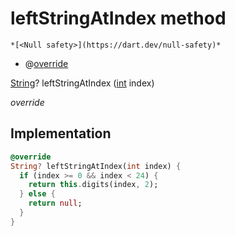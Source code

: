 


# leftStringAtIndex method




    *[<Null safety>](https://dart.dev/null-safety)*



- @[override](https://api.flutter.dev/flutter/dart-core/override-constant.html)

[String](https://api.flutter.dev/flutter/dart-core/String-class.html)? leftStringAtIndex
([int](https://api.flutter.dev/flutter/dart-core/int-class.html) index)

_override_






## Implementation

```dart
@override
String? leftStringAtIndex(int index) {
  if (index >= 0 && index < 24) {
    return this.digits(index, 2);
  } else {
    return null;
  }
}
```







